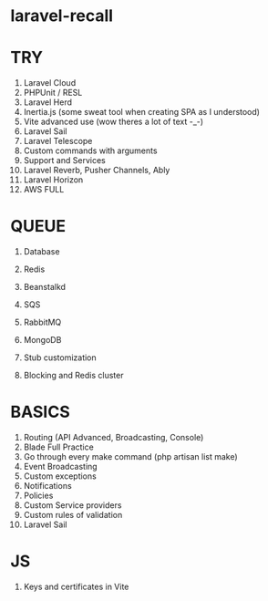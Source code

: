 # laravel-recall

# TRY
1. Laravel Cloud
2. PHPUnit / RESL
3. Laravel Herd
4. Inertia.js (some sweat tool when creating SPA as I understood)
5. Vite advanced use (wow theres a lot of text -_-)
6. Laravel Sail
7. Laravel Telescope
8. Custom commands with arguments
9. Support and Services
10. Laravel Reverb, Pusher Channels, Ably
11. Laravel Horizon
12. AWS FULL

# QUEUE
1. Database
2. Redis
3. Beanstalkd
4. SQS
5. RabbitMQ
6. MongoDB

1. Stub customization
2. Blocking and Redis cluster

# BASICS
1. Routing (API Advanced, Broadcasting, Console)
2. Blade Full Practice
3. Go through every make command (php artisan list make)
4. Event Broadcasting
5. Custom exceptions
6. Notifications
7. Policies
8. Custom Service providers
9. Custom rules of validation
10. Laravel Sail

# JS
1. Keys and certificates in Vite